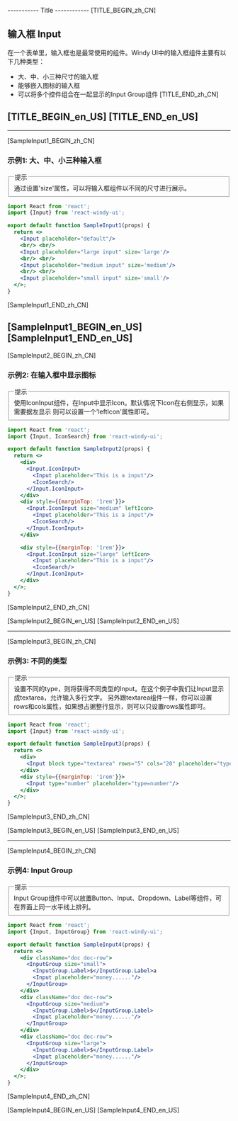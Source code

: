 ----------- Title ------------
[TITLE_BEGIN_zh_CN]
## 输入框 Input   
在一个表单里，输入框也是最常使用的组件。Windy UI中的输入框组件主要有以下几种类型：

- 大、中、小三种尺寸的输入框
- 能够嵌入图标的输入框
- 可以将多个控件组合在一起显示的Input Group组件
[TITLE_END_zh_CN]

[TITLE_BEGIN_en_US]
[TITLE_END_en_US]
-----------------------------------



-----------------------------------
[SampleInput1_BEGIN_zh_CN]
### 示例1: 大、中、小三种输入框  

<fieldset class="doc desc">
  <legend>提示</legend>
  <div class="doc desc-area">
    通过设置'size'属性，可以将输入框组件以不同的尺寸进行展示。
  </div>
</fieldset>

```jsx
import React from 'react';
import {Input} from 'react-windy-ui';

export default function SampleInput1(props) {
  return <>
    <Input placeholder="default"/>
    <br/> <br/>
    <Input placeholder="large input" size='large'/>
    <br/> <br/>
    <Input placeholder="medium input" size='medium'/>
    <br/> <br/>
    <Input placeholder="small input" size='small'/>
  </>;
}
```
[SampleInput1_END_zh_CN]

[SampleInput1_BEGIN_en_US]
[SampleInput1_END_en_US]
-----------------------------------
[SampleInput2_BEGIN_zh_CN]
### 示例2: 在输入框中显示图标

<fieldset class="doc desc">
  <legend>提示</legend>
  <div class="doc desc-area">
    使用IconInput组件，在Input中显示Icon。默认情况下Icon在右侧显示，如果需要据左显示
    则可以设置一个'leftIcon'属性即可。
  </div>
</fieldset>

```jsx
import React from 'react';
import {Input, IconSearch} from 'react-windy-ui';

export default function SampleInput2(props) {
  return <>
    <div>
      <Input.IconInput>
        <Input placeholder="This is a input"/>
        <IconSearch/>
      </Input.IconInput>
    </div>
    <div style={{marginTop: '1rem'}}>
      <Input.IconInput size="medium" leftIcon>
        <Input placeholder="This is a input"/>
        <IconSearch/>
      </Input.IconInput>
    </div>

    <div style={{marginTop: '1rem'}}>
      <Input.IconInput size="large" leftIcon>
        <Input placeholder="This is a input"/>
        <IconSearch/>
      </Input.IconInput>
    </div>
  </>;
}
```

[SampleInput2_END_zh_CN]

[SampleInput2_BEGIN_en_US]
[SampleInput2_END_en_US]

-----------------------------------
[SampleInput3_BEGIN_zh_CN]
### 示例3: 不同的类型

<fieldset class="doc desc">
  <legend>提示</legend>
  <div class="doc desc-area">
    设置不同的type，则将获得不同类型的Input。在这个例子中我们让Input显示成textarea，允许输入多行文字。
    另外跟textarea组件一样，你可以设置rows和cols属性，如果想占据整行显示，则可以只设置rows属性即可。
  </div>
</fieldset>

```jsx
import React from 'react';
import {Input} from 'react-windy-ui';

export default function SampleInput3(props) {
  return <>
    <div>
      <Input block type="textarea" rows="5" cols="20" placeholder="type=textarea"/>
    </div>
    <div style={{marginTop: '1rem'}}>
      <Input type="number" placeholder="type=number"/>
    </div>
  </>;
}
```

[SampleInput3_END_zh_CN]

[SampleInput3_BEGIN_en_US]
[SampleInput3_END_en_US]


-----------------------------------
[SampleInput4_BEGIN_zh_CN]
### 示例4: Input Group
<fieldset class="doc desc">
  <legend>提示</legend>
  <div class="doc desc-area">
    Input Group组件中可以放置Button、Input、Dropdown、Label等组件，可在界面上同一水平线上排列。
  </div>
</fieldset>

```jsx
import React from 'react';
import {Input, InputGroup} from 'react-windy-ui';

export default function SampleInput4(props) {
  return <>
    <div className="doc doc-row">
      <InputGroup size="small">
        <InputGroup.Label>$</InputGroup.Label>a
        <Input placeholder="money......"/>
      </InputGroup>
    </div>
    <div className="doc doc-row">
      <InputGroup size="medium">
        <InputGroup.Label>$</InputGroup.Label>
        <Input placeholder="money......"/>
      </InputGroup>
    </div>
    <div className="doc doc-row">
      <InputGroup size="large">
        <InputGroup.Label>$</InputGroup.Label>
        <Input placeholder="money......"/>
      </InputGroup>
    </div>
  </>;
}
```

[SampleInput4_END_zh_CN]

[SampleInput4_BEGIN_en_US]
[SampleInput4_END_en_US]


